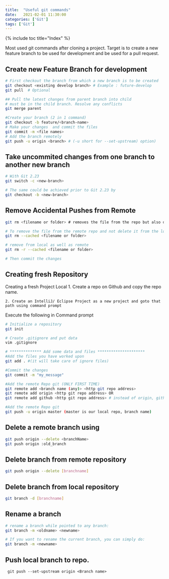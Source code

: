 ```yaml
---
title:  "Useful git commands"
date:   2021-02-01 11:30:00
categories: ['Git']
tags: ['Git']
---
```


{% include toc title="Index" %}

Most used git commands after cloning a project. Target is to create a new feature branch to be used for development and be used for a  pull request.

## Create new Feature Branch for development
```sh
# First checkout the branch from which a new branch is to be created
git checkout <existing develop branch> # Example : future-develop
git pull  # Optional

## Pull the latest changes from parent branch into child
# must be in the child branch. Resolve any conflicts
git merge parent

#Create your branch (2 in 1 command)
git checkout -b feature/<branch-name>
# Make your changes  and commit the files
git commit -m <file names>
# Add the branch remotely
git push -u origin <branch> # (-u short for --set-upstream) option)
```
## Take uncommited changes from one branch to another new branch
```sh
# With Git 2.23
git switch -c <new-branch>

# The same could be achieved prior to Git 2.23 by
git checkout -b <new-branch>
```
## Remove Accidental Pushes from Remote
```bash
git rm <filename or folder> # removes the file from the repo but also deletes it from the local file system.

# To remove the file from the remote repo and not delete it from the local file system use:
git rm --cached <filename or folder>

# remove from local as well as remote
git rm -r --cached <filename or folder>

# Then commit the changes
```

## Creating fresh Repository

Creating a fresh Project Local
	1. Create a repo on Github and copy the repo name.

	2. Create an IntelliJ/ Eclipse Project as a new project and goto that path using command prompt

Execute the following in Command prompt

```sh
# Initialize a repository
git init

# Create .gitignore and put data
vim .gitignore

# ************** Add some data and files *********************
#Add the files you have worked upon
git add . #(it will take care of ignore files)

#Commit the changes
git commit -m "my_message"

#Add the remote Repo git (ONLY FIRST TIME)
git remote add <branch name (any)> <http git repo address>
git remote add origin <http git repo address> OR
git remote add github <http git repo address> # instead of origin, github is the remote branch

#Add the remote Repo git
git push -u origin master (master is our local repo, branch name)
```

## Delete a remote branch using
```sh
git push origin --delete <branchName>
git push origin :old_branch
```

## Delete branch from remote repository
```sh
git push origin --delete [branchname]
```

## Delete branch from local repository
```sh
git branch -d [branchname]
```

## Rename a branch
```sh
# rename a branch while pointed to any branch:
git branch -m <oldname> <newname>

# If you want to rename the current branch, you can simply do:
git branch -m <newname>
```

## Push local branch to repo.
```
 git push --set-upstream origin <Branch name>
 ```